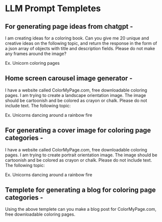 # LLM Prompt Templetes

## For generating page ideas from chatgpt -

I am creating ideas for a coloring book. Can you give me 20 unique and creative ideas on the following topic, and return the response in the form of a json array of objects with title and description fields. Please do not make any frames around the image?

Ex. Unicorn coloring pages

## Home screen carousel image generator -

I have a website called ColorMyPage.com, free downloadable coloring pages. I am trying to create a landscape orientation image. The image should be cartoonish and be colored as crayon or chalk. Please do not include text. The following topic: 

Ex. Unicorns dancing around a rainbow fire

## For generating a cover image for coloring page categories -

I have a website called ColorMyPage.com, free downloadable coloring pages. I am trying to create portrait orientation image. The image should be cartoonish and be colored as crayon or chalk. Please do not include text. The following topic: 

Ex. Unicorns dancing around a rainbow fire

## Templete for generating a blog for coloring page categories -



Using the above templete can you make a blog post for ColorMyPage.com, free downloadable coloring pages.